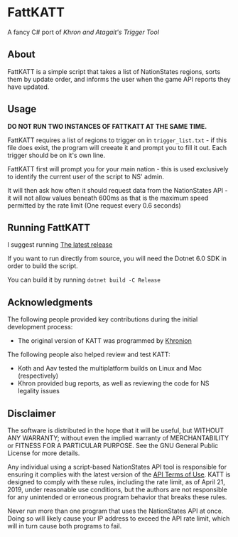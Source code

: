 # FattKATT

A fancy C# port of
*Khron and Atagait's Trigger Tool*

## About

FattKATT is a simple script that takes a list of NationStates regions, sorts them by update order, and informs the user when
the game API reports they have updated.

## Usage

**DO NOT RUN TWO INSTANCES OF FATTKATT AT THE SAME TIME.**

FattKATT requires a list of regions to trigger on in `trigger_list.txt` - if this file does exist, the program will creeate it and prompt you to fill it out. Each trigger should be on it's own line.

FattKATT first will prompt you for your main nation - this is used exclusively to identify the current user of the script to NS' admin.

It will then ask how often it should request data from the NationStates API - it will not allow values beneath 600ms as that is the maximum speed permitted by the rate limit (One request every 0.6 seconds)

## Running FattKATT

I suggest running [The latest release](https://github.com/Vleerian/FattKATT/releases/latest)

If you want to run directly from source, you will need the Dotnet 6.0 SDK in order to build the script.

You can build it by running
`dotnet build -C Release`

## Acknowledgments

The following people provided key contributions during the initial development process:

* The original version of KATT was programmed by [Khronion](https://github.com/Khronion)

The following people also helped review and test KATT:

* Koth and Aav tested the multiplatform builds on Linux and Mac (respectively)
* Khron provided bug reports, as well as reviewing the code for NS legality issues

## Disclaimer

The software is distributed in the hope that it will be useful, but WITHOUT ANY WARRANTY; without even the implied
warranty of MERCHANTABILITY or FITNESS FOR A PARTICULAR PURPOSE.  See the GNU General Public License for more details.

Any individual using a script-based NationStates API tool is responsible for ensuring it complies with the latest
version of the [API Terms of Use](https://www.nationstates.net/pages/api.html#terms). KATT is designed to comply with
these rules, including the rate limit, as of April 21, 2019, under reasonable use conditions, but the authors are not
responsible for any unintended or erroneous program behavior that breaks these rules.

Never run more than one program that uses the NationStates API at once. Doing so will likely cause your IP address to
exceed the API rate limit, which will in turn cause both programs to fail.
